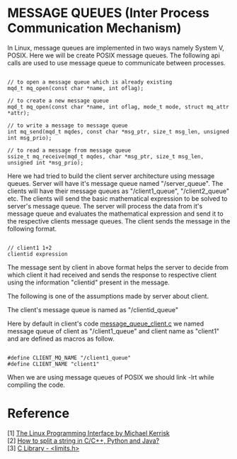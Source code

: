 # MESSAGE QUEUES (Inter Process Communication Mechanism)

In Linux, message queues are implemented in two ways namely System V, POSIX. Here we will be create POSIX message queues. The following api calls are used to use message queue to communicate between processes.

```{C}

// to open a message queue which is already existing
mqd_t mq_open(const char *name, int oflag);

// to create a new message queue
mqd_t mq_open(const char *name, int oflag, mode_t mode, struct mq_attr *attr);

// to write a message to message queue
int mq_send(mqd_t mqdes, const char *msg_ptr, size_t msg_len, unsigned int msg_prio);

// to read a message from message queue
ssize_t mq_receive(mqd_t mqdes, char *msg_ptr, size_t msg_len, unsigned int *msg_prio);

```

Here we had tried to build the client server architecture using message queues. Server will have it's message queue named "/server_queue". The clients will have their message queues as "/client1_queue", "/client2_queue" etc. The clients will send the basic mathematical expression to be solved to server's message queue. The server will process the data from it's message queue and evaluates the mathematical expression and send it to the respective clients message queues. The client sends the message in the following format.

```{sh}

// client1 1+2
clientid expression 

``` 

The message sent by client in above format helps the server to decide from which client it had received and sends the response to respective client using the information "clientid" present in the message. <br>

The following is one of the assumptions made by server about client. <br>

The client's message queue is named as "/clientid_queue"

Here by default in client's code [message_queue_client.c](https://github.com/SvrAdityaReddy/RTOS/blob/master/Assignment_4/message_queues/message_queue_client.c) we named message queue of client as "/client1_queue" and client name as "client1" and are defined as macros as follow.

```{C}

#define CLIENT_MQ_NAME "/client1_queue"
#define CLIENT_NAME "client1"

```

When we are using message queues of POSIX we should link -lrt while compiling the code.

# Reference

[1] [The Linux Programming Interface by Michael Kerrisk](https://moodle2.units.it/pluginfile.php/115306/mod_resource/content/1/The%20Linux%20Programming%20Interface-Michael%20Kerrisk.pdf) <br>
[2] [How to split a string in C/C++, Python and Java?](https://www.geeksforgeeks.org/how-to-split-a-string-in-cc-python-and-java/) <br>
[3] [C Library - <limits.h>](https://www.tutorialspoint.com/c_standard_library/limits_h.htm) <br>